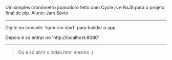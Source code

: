 Um simples cronômetro pomodoro feito com Cycle.js e RxJS para o projeto final de plp.
Aluno: Jam Sávio

------------------

Digite no console: 'npm run start' para buildar o app

Depois é só entrar no 'http://localhost:8080'

------------------

> Ou é só abrir o index.html mesmo :)
